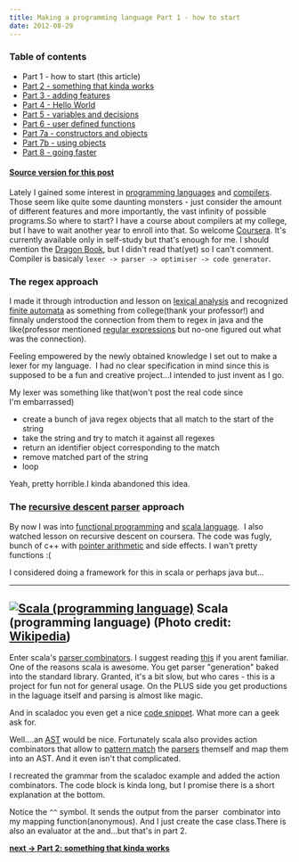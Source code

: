 ```yaml
---
title: Making a programming language Part 1 - how to start
date: 2012-08-29
---
```


### Table of contents

-   Part 1 - how to start (this article)
-   [Part 2 - something that kinda
    works](/posts/2012-08-30-creating-a-language-2.html)
-   [Part 3 - adding
    features](/posts/2012-08-31-creating-a-language3.html)
-   [Part 4 - Hello World](/posts/2012-09-01-creating-a-language4.html)
-   [Part 5 - variables and
    decisions](/posts/2012-09-02-creating-a-language-5.html)
-   [Part 6 - user defined
    functions](/posts/2012-09-25-creating-a-language-6.html)
-   [Part 7a - constructors and
    objects](/posts/2012-09-27-creating-a-language-7a.html)
-   [Part 7b - using
    objects](/posts/2012-10-08-creating-a-language-7b.html)
-   [Part 8 - going
    faster](/posts/2012-09-29-creating-a-language-8.html)

#### [Source version for this post](https://github.com/edofic/scrat-lang/tree/blogpost1and2)

Lately I gained some interest in [programming
languages](http://en.wikipedia.org/wiki/Programming_language "Programming language")
and [compilers](http://en.wikipedia.org/wiki/Compiler "Compiler"). Those
seem like quite some daunting monsters - just consider the amount of
different features and more importantly, the vast infinity of possible
programs.So where to start? I have a course about compilers at my
college, but I have to wait another year to enroll into that. So welcome
[Coursera](https://www.coursera.org/course/compilers). It's currently
available only in self-study but that's enough for me. I should mention
the [Dragon
Book](http://www.amazon.com/Compilers-Principles-Techniques-Alfred-Aho/dp/0201100886%3FSubscriptionId%3D0G81C5DAZ03ZR9WH9X82%26tag%3Dzem-20%26linkCode%3Dxm2%26camp%3D2025%26creative%3D165953%26creativeASIN%3D0201100886 "Compilers: Principles, Techniques, and Tools"),
but I didn't read that(yet) so I can't comment. Compiler is basicaly
`lexer -> parser -> optimiser -> code generator`.

### The regex approach

I made it through introduction and lesson on [lexical
analysis](http://en.wikipedia.org/wiki/Lexical_analysis "Lexical analysis")
and recognized [finite
automata](http://en.wikipedia.org/wiki/Finite-state_machine "Finite-state machine")
as something from college(thank your professor!) and finnaly understood
the connection from them to regex in java and the like(professor
mentioned [regular
expressions](http://en.wikipedia.org/wiki/Regular_expression "Regular expression")
but no-one figured out what was the connection). 

Feeling empowered by the newly obtained knowledge I set out to make a
lexer for my language.  I had no clear specification in mind since this
is supposed to be a fun and creative project...I intended to just invent
as I go.

My lexer was something like that(won't post the real code since
I'm embarrassed)
-   create a bunch of java regex objects that all match to the start of the string
-   take the string and try to match it against all regexes
-   return an identifier object corresponding to the match
-   remove matched part of the string
-   loop

Yeah, pretty horrible.I kinda abandoned this idea.

### The [recursive descent parser](http://en.wikipedia.org/wiki/Recursive_descent_parser "Recursive descent parser") approach

By now I was into [functional
programming](http://en.wikipedia.org/wiki/Functional_programming "Functional programming")
and [scala
language](http://www.scala-lang.org/ "Scala (programming language)").  I
also watched lesson on recursive descent on coursera. The code was
fugly, bunch of c++ with
[pointer arithmetic](http://en.wikipedia.org/wiki/Pointer_%28computing%29 "Pointer (computing)") and
side effects. I wan't pretty functions :(

I considered doing a framework for this in scala or perhaps java but...

  ----------------------------
  [![Scala (programming language)](http://upload.wikimedia.org/wikipedia/en/thumb/8/85/Scala_logo.png/300px-Scala_logo.png)](http://en.wikipedia.org/wiki/File%3AScala_logo.png)
  Scala (programming language) (Photo credit: [Wikipedia](http://en.wikipedia.org/wiki/File%3AScala_logo.png))
  ----------------------------

Enter scala's [parser
combinators](http://en.wikipedia.org/wiki/Parser_combinator "Parser combinator").
I suggest reading
[this](http://www.codecommit.com/blog/scala/the-magic-behind-parser-combinators)
if you arent familiar. One of the reasons scala is awesome. You get
parser "generation" baked into the standard library. Granted, it's a bit
slow, but who cares - this is a project for fun not for general usage.
On the PLUS side you get productions in the laguage itself and parsing
is almost like magic.

And in scaladoc you even get a nice [code
snippet](http://www.scala-lang.org/api/current/index.html#scala.util.parsing.combinator.RegexParsers).
What more can a geek ask for.

Well....an
[AST](http://en.wikipedia.org/wiki/Abstract_syntax_tree "Abstract syntax tree")
would be nice. Fortunately scala also provides action combinators that
allow to [pattern
match](http://en.wikipedia.org/wiki/Pattern_matching "Pattern matching")
the [parsers](http://en.wikipedia.org/wiki/Parsing "Parsing") themself
and map them into an AST. And it even isn't that complicated. 

I recreated the grammar from the scaladoc example and added the action
combinators. The code block is kinda long, but I promise there is a
short explanation at the bottom.

Notice the `^^` symbol. It sends the output from the parser  combinator
into my mapping function(anonymous). And I just create the case
class.There is also an evaluator at the and...but that's in part 2.

**[next -\> Part 2: something that kinda works](/posts/2012-08-30-creating-a-language-2.html)**
